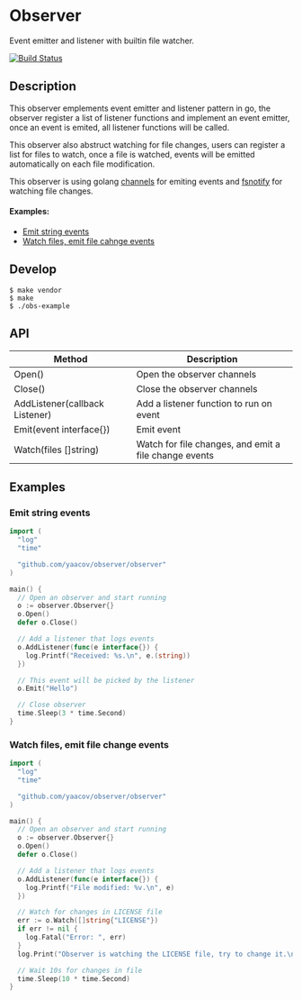 # Observer

Event emitter and listener with builtin file watcher.

[![Build Status](https://travis-ci.org/yaacov/observer.svg?branch=master)](https://travis-ci.org/yaacov/observer)

## Description

This observer emplements event emitter and listener pattern in go,
the observer register a list of listener functions and implement an event emitter,
once an event is emited, all listener functions will be called.

This observer also abstruct watching for file changes, users can register a list for files to watch,
once a file is watched, events will be emitted automatically on each file modification.

This observer is using golang [channels](https://gobyexample.com/channels) for emiting events and [fsnotify](https://github.com/fsnotify/fsnotify) for watching file changes.

#### Examples:
  - [Emit string events](#emit-string-events)
  - [Watch files, emit file cahnge events](#watch-files-emit-file-change-events)

## Develop

```
$ make vendor
$ make
$ ./obs-example
```

## API

| Method                         | Description                       |
|--------------------------------|-----------------------------------|
| Open()                         | Open the observer channels        |
| Close()                        | Close the observer channels       |
| AddListener(callback Listener) | Add a listener function to run on event |
| Emit(event interface{})        | Emit event                        |
| Watch(files []string)          | Watch for file changes, and emit a file change events |

## Examples

### Emit string events

``` go
import (
  "log"
  "time"

  "github.com/yaacov/observer/observer"
)

main() {
  // Open an observer and start running
  o := observer.Observer{}
  o.Open()
  defer o.Close()

  // Add a listener that logs events
  o.AddListener(func(e interface{}) {
    log.Printf("Received: %s.\n", e.(string))
  })

  // This event will be picked by the listener
  o.Emit("Hello")

  // Close observer
  time.Sleep(3 * time.Second)
}
```

### Watch files, emit file change events

``` go
import (
  "log"
  "time"

  "github.com/yaacov/observer/observer"
)

main() {
  // Open an observer and start running
  o := observer.Observer{}
  o.Open()
  defer o.Close()

  // Add a listener that logs events
  o.AddListener(func(e interface{}) {
    log.Printf("File modified: %v.\n", e)
  })

  // Watch for changes in LICENSE file
  err := o.Watch([]string{"LICENSE"})
  if err != nil {
    log.Fatal("Error: ", err)
  }
  log.Print("Observer is watching the LICENSE file, try to change it.\n")

  // Wait 10s for changes in file
  time.Sleep(10 * time.Second)
}
```
